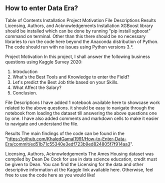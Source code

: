 ## How to enter Data Era?
Table of Contents
Installation
Project Motivation
File Descriptions
Results
Licensing, Authors, and Acknowledgements
Installation
XGBoost library should be installed which can be done by running "pip install xgboost" command on terminal. Other than this there should be no necessary libraries to run the code here beyond the Anaconda distribution of Python. The code should run with no issues using Python versions 3.*.

Project Motivation
In this project, I shall answer the following business questions using Kaggle Survey 2020:

1.	Introduction 
2.	What's the Best Tools and Knowledge to enter the Field?
3.	Let's predict the Best Job title based on your Skills.
4.	What Affect the Salary?
5.	Conclusion.

File Descriptions
I have added 1 notebook available here to showcase work related to the above questions. it should be easy to navigate through the notebook from loading the dataset till answering the above questions one by one. I have also added comments and markdown cells to make it easier to navigate and understand the file.

Results
The main findings of the code can be found in the "https://github.com/KhaledGamal1991/How-to-Enter-Data-Era/commit/ed51b71c55340e3edf723b9ed824805f7f914aa3".

Licensing, Authors, Acknowledgements
The Ames Housing dataset was compiled by Dean De Cock for use in data science education, credit must be given to Dean. You can find the Licensing for the data and other descriptive information at the Kaggle link available here. Otherwise, feel free to use the code here as you would like!
